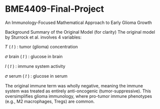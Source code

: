 # BME4409-Final-Project
An Immunology-Focused Mathematical Approach to Early Glioma Growth

Background Summary of the Original Model (for clarity)
The original model by Sturrock et al. involves 4 variables:

𝑇
(
𝑡
)
: tumor (glioma) concentration

𝜎
brain
(
𝑡
)
: glucose in brain

𝐼
(
𝑡
)
: immune system activity

𝜎
serum
(
𝑡
)
: glucose in serum

The original immune term was wholly negative, meaning the immune system was treated as entirely anti-oncogenic (tumor-suppressive). This oversimplifies glioma immunology, where pro-tumor immune phenotypes (e.g., M2 macrophages, Tregs) are common.

